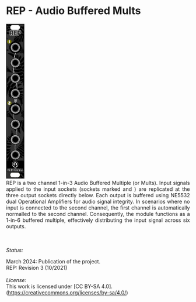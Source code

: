 # REP -  Audio Buffered Mults 

<img src="Misc/Panel Artwork/REP - Panel Rev3 - Artwork.png" width="50">
<div align="justify">
REP is a two channel 1-in-3 Audio Buffered Multiple (or Mults). Input signals applied to the input sockets (sockets marked and ) are replicated at the three output sockets directly below. Each output is buffered using NE5532 dual Operational Amplifiers for audio signal integrity. 
In scenarios where no input is connected to the second channel, the first channel is automatically normalled to the second channel. Consequently, the module functions as a 1-in-6 buffered multiple, effectively distributing the input signal across six outputs.    
  
</div>  
<br/>
<br/>

_Status:_ 

March 2024: Publication of the project.  
REP: Revision 3 (10/2021)
<br/>
<br/>
_License:_<br/>
This work is licensed under [CC BY-SA 4.0]. (https://creativecommons.org/licenses/by-sa/4.0/) 
